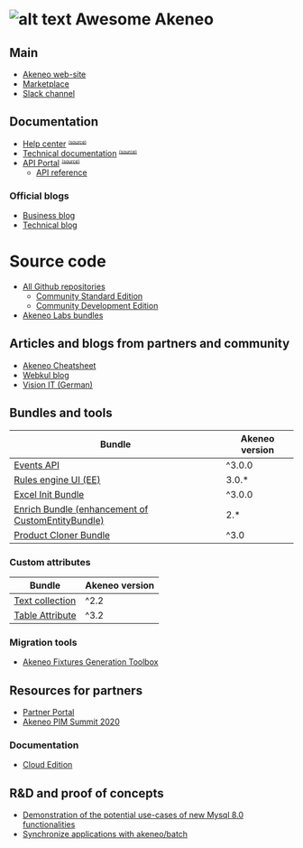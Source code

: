 # ![alt text](image/akeneo-icon-small.png) Awesome Akeneo

## Main 

* [Akeneo web-site](https://www.akeneo.com/)
* [Marketplace](https://marketplace.akeneo.com/)
* [Slack channel](http://akeneopim-ug.herokuapp.com/)

## Documentation

* [Help center](https://help.akeneo.com/) <sub><sup><sup>[(source)](https://github.com/akeneo/pim-helpcenter)</sup></sup></sub>
* [Technical documentation](https://docs.akeneo.com/) <sub><sup><sup>[(source)](https://github.com/akeneo/pim-docs)</sup></sup></sub>
* [API Portal](https://api.akeneo.com/) <sub><sup><sup>[(source)](https://github.com/akeneo/pim-api-docs)</sup></sup></sub>
  * [API reference](https://api.akeneo.com/api-reference-index.html)

### Official blogs

* [Business blog](https://www.akeneo.com/blog/)
* [Technical blog](https://medium.com/akeneo-labs)

# Source code

* [All Github repositories](https://github.com/akeneo)
  * [Community Standard Edition](https://github.com/akeneo/pim-community-standard)     
  * [Community Development Edition](https://github.com/akeneo/pim-community-dev)     
* [Akeneo Labs bundles](https://github.com/akeneo-labs)

## Articles and blogs from partners and community

* [Akeneo Cheatsheet](https://github.com/kiboko-labs/akeneo-cheatsheet)
* [Webkul blog](https://webkul.com/blog/tag/akeneo-pim/)
* [Vision IT (German)](https://vision-itc.com/de/tag/akeneo/)

## Bundles and tools

<bundles>

Bundle | Akeneo version
--- | ---
[Events API](https://github.com/trilix-gmbh/akeneo-events-api-bundle) | ^3.0.0
[Rules engine UI (EE)](https://github.com/basecom/akeneo-rulesUI) | 3.0.*
[Excel Init Bundle](https://github.com/akeneo/ExcelInitBundle) | ^3.0.0
[Enrich Bundle (enhancement of CustomEntityBundle)](https://github.com/kiboko-labs/akeneo-enrich-bundle) | 2.*
[Product Cloner Bundle](https://github.com/flagbit/akeneo-product-cloner)| ^3.0

### Custom attributes 

Bundle | Akeneo version
--- | ---
[Text collection](https://github.com/akeneo/ExtendedAttributeTypeBundle) | ^2.2
[Table Attribute](https://github.com/flagbit/akeneo-table-attribute-bundle) | ^3.2

### Migration tools

* [Akeneo Fixtures Generation Toolbox](https://github.com/kiboko-labs/bisous)


</bundles>


## Resources for partners

* [Partner Portal](https://partners.akeneo.com/)
* [Akeneo PIM Summit 2020](https://www.akeneo-aps2020.com/)

### Documentation

* [Cloud Edition](https://docs.akeneo.com/master/cloud_edition/)


## R&D and proof of concepts

* [Demonstration of the potential use-cases of new Mysql 8.0 functionalities](https://github.com/ahocquard/akeneo-mysql)
* [Synchronize applications with akeneo/batch](https://fr.slideshare.net/gplanchat/synchronize-applications-with-akeneobatch)
